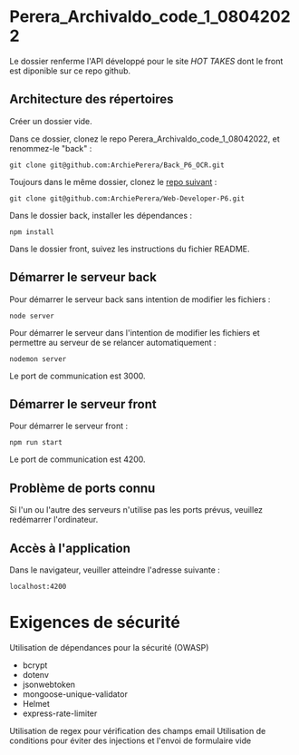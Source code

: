 # Perera_Archivaldo_code_1_08042022

Le dossier renferme l'API développé pour le site *HOT TAKES* dont le front est diponible sur ce repo github.

## Architecture des répertoires

Créer un dossier vide.

Dans ce dossier, clonez le repo Perera_Archivaldo_code_1_08042022, et renommez-le "back" :

```git clone git@github.com:ArchiePerera/Back_P6_OCR.git```

Toujours dans le même dossier, clonez le [repo suivant](https://github.com/ArchiePerera/Web-Developer-P6) :

```git clone git@github.com:ArchiePerera/Web-Developer-P6.git```

Dans le dossier back, installer les dépendances :

```npm install```

Dans le dossier front, suivez les instructions du fichier README.

## Démarrer le serveur back

Pour démarrer le serveur back sans intention de modifier les fichiers :

```node server```

Pour démarrer le serveur dans l'intention de modifier les fichiers et permettre au serveur de se relancer automatiquement :

```nodemon server```

Le port de communication est 3000.

## Démarrer le serveur front

Pour démarrer le serveur front :

```npm run start```

Le port de communication est 4200.

##  Problème de ports connu

Si l'un ou l'autre des serveurs n'utilise pas les ports prévus, veuillez redémarrer l'ordinateur.

## Accès à l'application

Dans le navigateur, veuiller atteindre l'adresse suivante :

```localhost:4200```

# Exigences de sécurité

Utilisation de dépendances pour la sécurité (OWASP)

- bcrypt
- dotenv
- jsonwebtoken
- mongoose-unique-validator
- Helmet
- express-rate-limiter

Utilisation de regex pour vérification des champs email
Utilisation de conditions pour éviter des injections et l'envoi de formulaire vide


